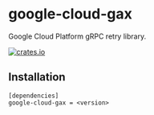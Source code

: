 # google-cloud-gax

Google Cloud Platform gRPC retry library.

[![crates.io](https://img.shields.io/crates/v/google-cloud-gax.svg)](https://crates.io/crates/google-cloud-gax)

## Installation

```
[dependencies]
google-cloud-gax = <version>
```

